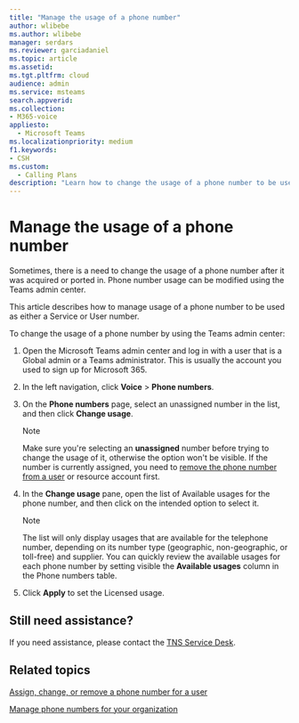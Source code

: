```yaml
---
title: "Manage the usage of a phone number"
author: wlibebe
ms.author: wlibebe
manager: serdars
ms.reviewer: garciadaniel
ms.topic: article
ms.assetid: 
ms.tgt.pltfrm: cloud
audience: admin
ms.service: msteams
search.appverid: 
ms.collection: 
- M365-voice
appliesto:
  - Microsoft Teams
ms.localizationpriority: medium
f1.keywords:
- CSH
ms.custom:
  - Calling Plans
description: "Learn how to change the usage of a phone number to be used as either a Service number or a User number."
---
```


# Manage the usage of a phone number

Sometimes, there is a need to change the usage of a phone number after it was acquired or ported in. Phone number usage can be modified using the Teams admin center.

This article describes how to manage usage of a phone number to be used as either a Service or User number.

To change the usage of a phone number by using the Teams admin center:

1. Open the Microsoft Teams admin center and log in with a user that is a Global admin or a Teams administrator. This is usually the account you used to sign up for Microsoft 365.

2. In the left navigation, click **Voice** \> **Phone numbers**.

3. On the **Phone numbers** page, select an unassigned number in the list, and then click **Change usage**. 

      > [!NOTE]
      > Make sure you're selecting an **unassigned** number before trying to change the usage of it, otherwise the option won't be visible. If the number is currently assigned, you need to [remove the phone number from a user](/MicrosoftTeams/assign-change-or-remove-a-phone-number-for-a-user#remove-a-phone-number-from-a-user) or resource account first.

4. In the **Change usage** pane, open the list of Available usages for the phone number, and then click on the intended option to select it.

      > [!NOTE]
      > The list will only display usages that are  available for the telephone number, depending on its number type (geographic, non-geographic, or toll-free) and supplier. You can quickly review the available usages for each phone number by setting visible the **Available usages** column in the Phone numbers table.

5. Click **Apply** to set the Licensed usage.

## Still need assistance?

If you need assistance, please contact the [TNS Service Desk](/contact-tns-service-desk.md).

## Related topics

[Assign, change, or remove a phone number for a user](/microsoftteams/assign-change-or-remove-a-phone-number-for-a-user)

[Manage phone numbers for your organization](/microsoftteams/manage-phone-numbers-for-your-organization)
